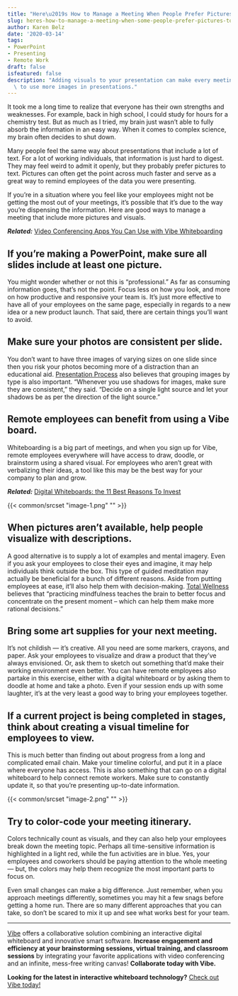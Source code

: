 ```yaml
---
title: "Here\u2019s How to Manage a Meeting When People Prefer Pictures to Text"
slug: heres-how-to-manage-a-meeting-when-some-people-prefer-pictures-to-text
author: Karen Belz
date: '2020-03-14'
tags:
- PowerPoint
- Presenting
- Remote Work
draft: false
isfeatured: false
description: "Adding visuals to your presentation can make every meeting more interesting. We\u2019ll show you the right way\
  \ to use more images in presentations."
---
```


It took me a long time to realize that everyone has their own strengths and weaknesses. For example, back in high school, I could study for hours for a chemistry test. But as much as I tried, my brain just wasn’t able to fully absorb the information in an easy way. When it comes to complex science, my brain often decides to shut down. 

Many people feel the same way about presentations that include a lot of text. For a lot of working individuals, that information is just hard to digest. They may feel weird to admit it openly, but they probably prefer pictures to text. Pictures can often get the point across much faster and serve as a great way to remind employees of the data you were presenting.

If you’re in a situation where you feel like your employees might not be getting the most out of your meetings, it’s possible that it’s due to the way you’re dispensing the information. Here are good ways to manage a meeting that include more pictures and visuals. 

***Related:*** [Video Conferencing Apps You Can Use with Vibe Whiteboarding](https://vibe.us/blog/video-conferencing-apps-with-whiteboard/)

## If you’re making a PowerPoint, make sure all slides include at least one picture.

You might wonder whether or not this is “professional.” As far as consuming information goes, that’s not the point. Focus less on how you look, and more on how productive and responsive your team is. It’s just more effective to have all of your employees on the same page, especially in regards to a new idea or a new product launch. That said, there are certain things you’ll want to avoid.

## Make sure your photos are consistent per slide.

You don’t want to have three images of varying sizes on one slide since then you risk your photos becoming more of a distraction than an educational aid. [Presentation Process](https://www.presentation-process.com/pictures-in-powerpoint.html) also believes that grouping images by type is also important. “Whenever you use shadows for images, make sure they are consistent,” they said. “Decide on a single light source and let your shadows be as per the direction of the light source.”

## Remote employees can benefit from using a Vibe board.

Whiteboarding is a big part of meetings, and when you sign up for Vibe, remote employees everywhere will have access to draw, doodle, or brainstorm using a shared visual. For employees who aren’t great with verbalizing their ideas, a tool like this may be the best way for your company to plan and grow. 

***Related:*** [Digital Whiteboards: the 11 Best Reasons To Invest](https://vibe.us/blog/11-best-reasons-to-invest-in-a-digital-whiteboard/)

{{< common/srcset "image-1.png" "" >}}

## When pictures aren’t available, help people visualize with descriptions.

A good alternative is to supply a lot of examples and mental imagery. Even if you ask your employees to close their eyes and imagine, it may help individuals think outside the box. This type of guided meditation may actually be beneficial for a bunch of different reasons. Aside from putting employees at ease, it’ll also help them with decision-making. [Total Wellness](https://info.totalwellnesshealth.com/blog/would-your-workplace-benefit-from-an-office-meditation-program) believes that “practicing mindfulness teaches the brain to better focus and concentrate on the present moment – which can help them make more rational decisions.”

## Bring some art supplies for your next meeting.

It’s not childish — it’s creative. All you need are some markers, crayons, and paper. Ask your employees to visualize and draw a product that they’ve always envisioned. Or, ask them to sketch out something that’d make their working environment even better. You can have remote employees also partake in this exercise, either with a digital whiteboard or by asking them to doodle at home and take a photo. Even if your session ends up with some laughter, it’s at the very least a good way to bring your employees together. 

## If a current project is being completed in stages, think about creating a visual timeline for employees to view.

This is much better than finding out about progress from a long and complicated email chain. Make your timeline colorful, and put it in a place where everyone has access. This is also something that can go on a digital whiteboard to help connect remote workers. Make sure to constantly update it, so that you’re presenting up-to-date information.

{{< common/srcset "image-2.png" "" >}}

## Try to color-code your meeting itinerary.

Colors technically count as visuals, and they can also help your employees break down the meeting topic. Perhaps all time-sensitive information is highlighted in a light red, while the fun activities are in blue. Yes, your employees and coworkers should be paying attention to the whole meeting — but, the colors may help them recognize the most important parts to focus on.

Even small changes can make a big difference. Just remember, when you approach meetings differently, sometimes you may hit a few snags before getting a home run. There are so many different approaches that you can take, so don’t be scared to mix it up and see what works best for your team. 



---

[Vibe](https://vibe.us/) offers a collaborative solution combining an interactive digital whiteboard and innovative smart software. **Increase engagement and efficiency at your brainstorming sessions, virtual training, and classroom sessions** by integrating your favorite applications with video conferencing and an infinite, mess-free writing canvas! **Collaborate today with Vibe.**

**Looking for the latest in interactive whiteboard technology?** [Check out Vibe today!](https://vibe.us/order/)
